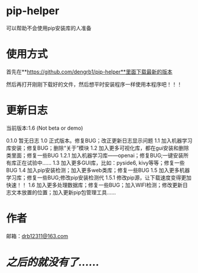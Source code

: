 # pip-helper
可以帮助不会使用pip安装库的人准备

# 使用方式
首先在**https://github.com/dengrb1/pip-helper**里面下载最新的版本

然后再打开刚刚下载好的文件，然后想平时安装程序一样使用本程序吧！！！

# 更新日志
当前版本:1.6 (Not beta or demo)

0.1.0 暂无日志
1.0 正式版本。修复BUG；改正更新日志显示问题
1.1 加入机器学习库安装；修复BUG；删除“关于”模块
1.2 加入更多可视化库，都在gui安装和删除类里面；修复一些BUG
1.2.1 加入机器学习库——openai；修复BUG;一键安装所有库正在试验中......
1.3 加入更多GUI库，比如：pyside6, kivy等等；修复一些BUG
1.4 加入pip安装检测；加入更多web类库；修复一些BUG
1.5 加入更多机器学习库；修复一些BUG;修改pip安装检测代
1.5.1 修改pip源，让下载速度变得更加快速！！
1.6 加入更多处理数据库；修复一些BUG；加入WIFI检测；修改更新日志文本放置的位置；加入更新pip包管理工具......


# 作者
邮箱：drb12311@163.com

# **_之后的就没有了......_**